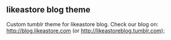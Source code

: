 ## likeastore blog theme

Custom tumblr theme for likeastore blog.
Check our blog on: http://blog.likeastore.com (or http://likeastoreblog.tumblr.com);
